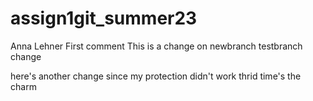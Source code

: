 # assign1git_summer23
Anna Lehner
First comment
This is a change on newbranch
testbranch change

here's another change since my protection didn't work
thrid time's the charm